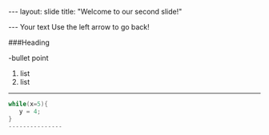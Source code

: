 --- layout: slide title: "Welcome to our second slide!" 

--- Your text Use the left arrow to go back!

###Heading

-bullet point

1. list
2. list

--------------
````Java
while(x=5){
   y = 4;
}
---------------

